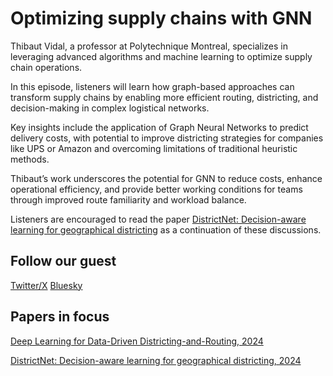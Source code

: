 # Optimizing supply chains with GNN


Thibaut Vidal, a professor at Polytechnique Montreal, specializes in leveraging advanced algorithms and machine learning to optimize supply chain operations. 

In this episode, listeners will learn how graph-based approaches can transform supply chains by enabling more efficient routing, districting, and decision-making in complex logistical networks.

Key insights include the application of Graph Neural Networks to predict delivery costs, with potential to improve districting strategies for companies like UPS or Amazon and overcoming limitations of traditional heuristic methods. 

Thibaut’s work underscores the potential for GNN to reduce costs, enhance operational efficiency, and provide better working conditions for teams through improved route familiarity and workload balance.

Listeners are encouraged to read the paper [DistrictNet: Decision-aware learning for geographical districting](https://arxiv.org/abs/2412.08287) as a continuation of these discussions.



## Follow our guest

[Twitter/X](https://x.com/vidalthi)
[Bluesky](https://bsky.app/profile/vidalthi.bsky.social)

## Papers in focus
[Deep Learning for Data-Driven Districting-and-Routing, 2024](https://arxiv.org/pdf/2402.06040)

[DistrictNet: Decision-aware learning for geographical districting, 2024](https://arxiv.org/abs/2412.08287)

